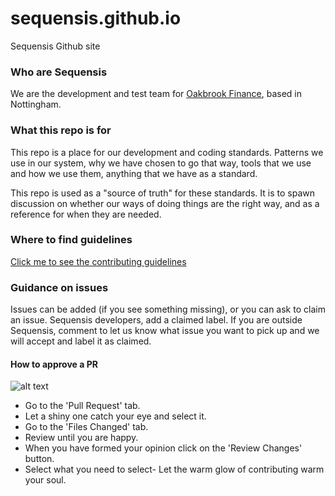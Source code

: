 # sequensis.github.io
Sequensis Github site

### Who are Sequensis

We are the development and test team for [Oakbrook Finance](https://www.oakbrookfinance.com/),
based in Nottingham.

### What this repo is for

This repo is a place for our development and coding standards. Patterns we use in our system,
why we have chosen to go that way, tools that we use and how we use them, anything that we 
have as a standard. 

This repo is used as a "source of truth" for these standards. It is to spawn discussion on whether
our ways of doing things are the right way, and as a reference for when they are needed.

### Where to find guidelines

[Click me to see the contributing guidelines](https://sequensis.github.io/Contributing/)

### Guidance on issues

Issues can be added (if you see something missing), or you can ask to claim an issue.
Sequensis developers, add a claimed label. If you are outside Sequensis, comment to let us
know what issue you want to pick up and we will accept and label it as claimed.

#### How to approve a PR

![alt text](https://github.com/Sequensis/sequensis.github.io/tree/master/images/readme1.jpg "Pip-Boy")

- Go to the 'Pull Request' tab.
- Let a shiny one catch your eye and select it.
- Go to the 'Files Changed' tab.
- Review until you are happy.
- When you have formed your opinion click on the 'Review Changes' button.
- Select what you need to select- Let the warm glow of contributing warm your soul.